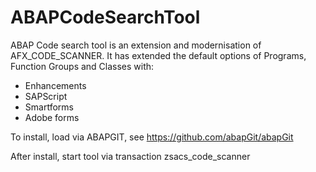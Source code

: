# ABAPCodeSearchTool
ABAP Code search tool is an extension and modernisation of AFX_CODE_SCANNER.
It has extended the default options of Programs, Function Groups and Classes with:
- Enhancements
- SAPScript
- Smartforms
- Adobe forms

To install, load via ABAPGIT, see https://github.com/abapGit/abapGit

After install, start tool via transaction zsacs_code_scanner
